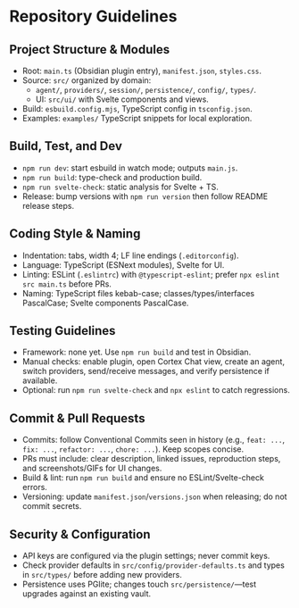 # Repository Guidelines

## Project Structure & Modules
- Root: `main.ts` (Obsidian plugin entry), `manifest.json`, `styles.css`.
- Source: `src/` organized by domain:
  - `agent/`, `providers/`, `session/`, `persistence/`, `config/`, `types/`.
  - UI: `src/ui/` with Svelte components and views.
- Build: `esbuild.config.mjs`, TypeScript config in `tsconfig.json`.
- Examples: `examples/` TypeScript snippets for local exploration.

## Build, Test, and Dev
- `npm run dev`: start esbuild in watch mode; outputs `main.js`.
- `npm run build`: type-check and production build.
- `npm run svelte-check`: static analysis for Svelte + TS.
- Release: bump versions with `npm run version` then follow README release steps.

## Coding Style & Naming
- Indentation: tabs, width 4; LF line endings (`.editorconfig`).
- Language: TypeScript (ESNext modules), Svelte for UI.
- Linting: ESLint (`.eslintrc`) with `@typescript-eslint`; prefer `npx eslint src main.ts` before PRs.
- Naming: TypeScript files kebab-case; classes/types/interfaces PascalCase; Svelte components PascalCase.

## Testing Guidelines
- Framework: none yet. Use `npm run build` and test in Obsidian.
- Manual checks: enable plugin, open Cortex Chat view, create an agent, switch providers, send/receive messages, and verify persistence if available.
- Optional: run `npm run svelte-check` and `npx eslint` to catch regressions.

## Commit & Pull Requests
- Commits: follow Conventional Commits seen in history (e.g., `feat: ...`, `fix: ...`, `refactor: ...`, `chore: ...`). Keep scopes concise.
- PRs must include: clear description, linked issues, reproduction steps, and screenshots/GIFs for UI changes.
- Build & lint: run `npm run build` and ensure no ESLint/Svelte-check errors.
- Versioning: update `manifest.json`/`versions.json` when releasing; do not commit secrets.

## Security & Configuration
- API keys are configured via the plugin settings; never commit keys.
- Check provider defaults in `src/config/provider-defaults.ts` and types in `src/types/` before adding new providers.
- Persistence uses PGlite; changes touch `src/persistence/`—test upgrades against an existing vault.
